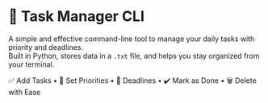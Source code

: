 # 📝 Task Manager CLI

A simple and effective command-line tool to manage your daily tasks with priority and deadlines.  
Built in Python, stores data in a `.txt` file, and helps you stay organized from your terminal.

✅ Add Tasks • 📌 Set Priorities • 📅 Deadlines • ✔️ Mark as Done • 🗑️ Delete with Ease
